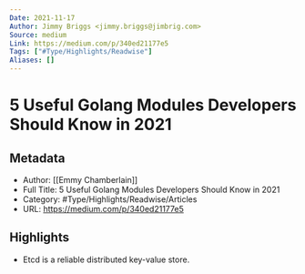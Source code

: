 ```yaml
---
Date: 2021-11-17
Author: Jimmy Briggs <jimmy.briggs@jimbrig.com>
Source: medium
Link: https://medium.com/p/340ed21177e5
Tags: ["#Type/Highlights/Readwise"]
Aliases: []
---
```

# 5 Useful Golang Modules Developers Should Know in 2021

## Metadata
- Author: [[Emmy Chamberlain]]
- Full Title: 5 Useful Golang Modules Developers Should Know in 2021
- Category: #Type/Highlights/Readwise/Articles
- URL: https://medium.com/p/340ed21177e5

## Highlights
- Etcd is a reliable distributed key-value store.
